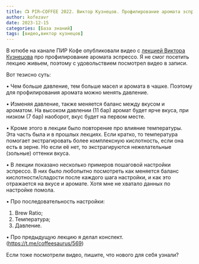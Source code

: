 ```yaml
---
title: 📺 PIR—COFFEE 2022. Виктор Кузнецов. Профилирование аромата эспрессо
author: kofezavr
date: 2023-12-15
categories: [База знаний]
tags: [видео,виктор кузнецов]
--- 
```

В ютюбе на канале ПИР Кофе опубликовали видео с [лекцией Виктора Кузнецова](https://www.youtube.com/watch?v=4dgbZcPgSvY) про профилирование аромата эспрессо. Я не смог посетить лекцию живьем, поэтому с удовольствием посмотрел видео в записи. 

Вот тезисно суть:

• Чем больше давление, тем больше масел и аромата в чашке. Поэтому для профилирования аромата можно менять давление.

• Изменяя давление, также меняется баланс между вкусом и ароматом. На высоком давлении (11 бар) аромат будет ярче вкуса, при низком (7 бар) наоборот, вкус будет на первом месте. 

• Кроме этого в лекции было повторение про влияние температуры. Эта часть была и в прошлых лекциях. Если кратко, то температура помогает экстрагировать более комплексную кислотность, если она есть в зерне. Но если её нет, то экстрагируются нежелательные (зольные) оттенки вкуса.

• В лекции показано несколько примеров пошаговой настройки эспрессо. В них было любопытно посмотреть как меняется баланс кислотности/сладости после каждого шага настройки, и как это отражается на вкусе и аромате. Хотя мне не хватало данных по настройке помола.

• Про последовательность настройки:
   1. Brew Ratio; 
   2. Температура; 
   3. Давление.

• Про предыдущую лекцию я делал конспект. (https://t.me/coffeesaurus/569)

Если тоже посмотрели видео, пишите, что нового для себя узнали?